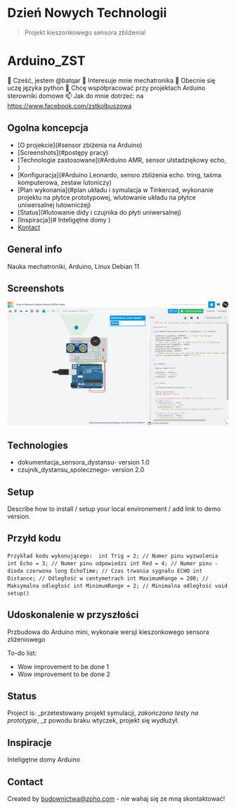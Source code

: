 # Dzień Nowych Technologii
> Projekt kieszonkowego sensora zbliżenia!
# Arduino_ZST
 👋 Cześć, jestem @batqar
 👀 Interesuje mnie mechatronika
 🌱 Obecnie się uczę języka python
 💞️ Chcę współpracować przy projektach Arduino sterowniki domowe
 📫 Jak do mnie dotrzeć: na https://www.facebook.com/zstkolbuszowa
## Ogolna koncepcja
* [O projekcie](#sensor zbiżenia na Arduino)
* [Screenshots](#postępy pracy) 
* [Technologie zastosowane](#Arduino AMR, sensor ulstadziękowy echo, )
* [Konfiguracja](#Arduino Leonardo, sensro zbliżenia echo. tring, taśma komputerowa, zestaw lutoniczy)
* [Plan wykonania](#plan układu i symulacja w Tinkercad, wykonanie projektu na płytce prototypowej, wlutowanie układu na płytce uniwersalnej lutowniczej)
* [Status](#lutowanie didy i czujnika do płyti uniwersalnej)
* [Inspiracja](# Inteligętne domy )
* [Kontact](#budownictwa@zoho.com )

## General info
Nauka mechatroniki, Arduino, Linux Debian 11

## Screenshots
![Thincrecad](./2021-04-22_20h08_51.png)

## Technologies
* dokumentacja_sensora_dystansu- version 1.0
* czujnik_dystansu_spolecznego- version 2.0

## Setup
Describe how to install / setup your local environement / add link to demo version.

## Przyłd kodu
`Przykład kodu wykonującego: 
int Trig = 2; // Numer pinu wyzwolenia int Echo = 3; // Numer pinu odpowiedzi int Red = 4; // Numer pinu - dioda czerwona long EchoTime; // Czas trwania sygnału ECHO int Distance; // Odległość w centymetrach int MaximumRange = 200; // Maksymalna odległość int MinimumRange = 2; // Minimalna odległość void setup()`

## Udoskonalenie w przyszłości
Przbudowa do Arduino mini, wykonaie wersji kieszonkowego sensora zliżeniowego


To-do list:
* Wow improvement to be done 1
* Wow improvement to be done 2

## Status
Project is: _przetestowany projekt symulacji, _zakończono testy na prototypie_, _z powodu braku wtyczek, projekt się wydłużył.

## Inspiracje
Inteligętne domy Arduino

## Contact
Created by [budownictwa@zoho.com](http://mechatronikaedu.blogspot.com/) - nie wahaj się ze mną skontaktować!

